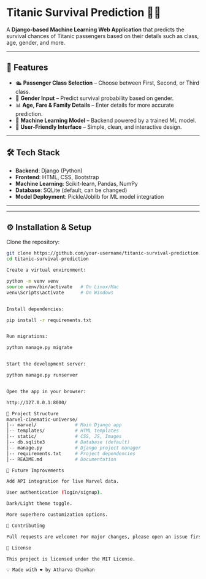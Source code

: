 # Titanic Survival Prediction 🚢🔮

A **Django-based Machine Learning Web Application** that predicts the survival chances of Titanic passengers based on their details such as class, age, gender, and more.

---

## 🚀 Features
- 🛳️ **Passenger Class Selection** – Choose between First, Second, or Third class.
- 🚻 **Gender Input** – Predict survival probability based on gender.
- 📊 **Age, Fare & Family Details** – Enter details for more accurate prediction.
- 🤖 **Machine Learning Model** – Backend powered by a trained ML model.
- 🎨 **User-Friendly Interface** – Simple, clean, and interactive design.

---

## 🛠️ Tech Stack
- **Backend**: Django (Python)
- **Frontend**: HTML, CSS, Bootstrap
- **Machine Learning**: Scikit-learn, Pandas, NumPy
- **Database**: SQLite (default, can be changed)
- **Model Deployment**: Pickle/Joblib for ML model integration

---


---

## ⚙️ Installation & Setup

 Clone the repository:
   ```bash
   git clone https://github.com/your-username/titanic-survival-prediction.git
   cd titanic-survival-prediction

 Create a virtual environment:

python -m venv venv
source venv/bin/activate   # On Linux/Mac
venv\Scripts\activate      # On Windows


Install dependencies:

pip install -r requirements.txt


Run migrations:

python manage.py migrate


Start the development server:

python manage.py runserver


Open the app in your browser:

http://127.0.0.1:8000/

📂 Project Structure
marvel-cinematic-universe/
│-- marvel/              # Main Django app
│-- templates/           # HTML templates
│-- static/              # CSS, JS, Images
│-- db.sqlite3           # Database (default)
│-- manage.py            # Django project manager
│-- requirements.txt     # Project dependencies
│-- README.md            # Documentation

🔮 Future Improvements

Add API integration for live Marvel data.

User authentication (login/signup).

Dark/Light theme toggle.

More superhero customization options.

🤝 Contributing

Pull requests are welcome! For major changes, please open an issue first to discuss what you would like to change.

📜 License

This project is licensed under the MIT License.

💡 Made with ❤️ by Atharva Chavhan
